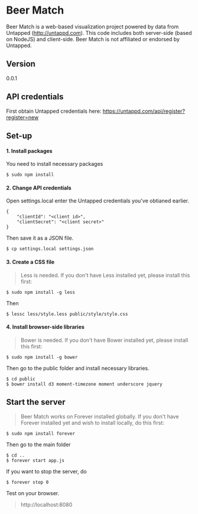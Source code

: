 # Beer Match

Beer Match is a web-based visualization project powered by data from Untapped (http://untappd.com). This code includes both server-side (based on NodeJS) and client-side. Beer Match is not affiliated or endorsed by Untapped. 

## Version
0.0.1

## API credentials
First obtain Untapped credentials here: https://untappd.com/api/register?register=new

## Set-up
#### 1. Install packages
You need to install necessary packages

```
$ sudo npm install
```

#### 2. Change API credentials
Open settings.local enter the Untapped credentials you've obtianed earlier.

```
{
	"clientId": "<client id>",
	"clientSecret": "<client secret>"
}
```
Then save it as a JSON file.

```
$ cp settings.local settings.json
```

#### 3. Create a CSS file

> Less is needed. If you don't have Less installed yet, please install this first:

```
$ sudo npm install -g less
```
Then

```
$ lessc less/style.less public/style/style.css
```

#### 4. Install browser-side libraries

> Bower is needed. If you don't have Bower installed yet, please install this first:

```
$ sudo npm install -g bower
```
Then go to the public folder and install necessary libraries.

```
$ cd public
$ bower install d3 moment-timezone moment underscore jquery
```

## Start the server
> Beer Match works on Forever installed globally. If you don't have Forever installed yet and wish to install locally, do this first:

```
$ sudo npm install forever
```

Then go to the main folder

```
$ cd ..
$ forever start app.js
```

If you want to stop the server, do

```
$ forever stop 0
```

Test on your browser.
> http://localhost:8080
